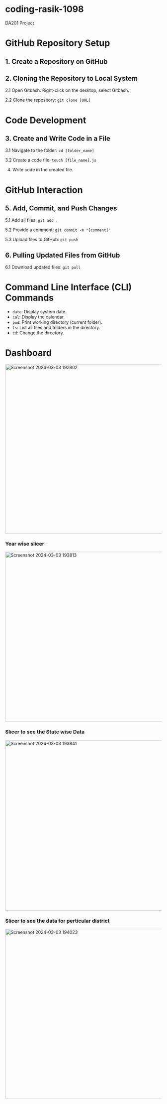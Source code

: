 # coding-rasik-1098
DA201 Project

# GitHub Repository Setup

## 1. Create a Repository on GitHub

## 2. Cloning the Repository to Local System

2.1 Open Gitbash: Right-click on the desktop, select Gitbash.

2.2 Clone the repository: `git clone [URL]`

# Code Development

## 3. Create and Write Code in a File

3.1 Navigate to the folder: `cd [folder_name]`

3.2 Create a code file: `touch [file_name].js`

4. Write code in the created file.

# GitHub Interaction

## 5. Add, Commit, and Push Changes

5.1 Add all files: `git add .`

5.2 Provide a comment: `git commit -m "[comment]"`

5.3 Upload files to GitHub: `git push`

## 6. Pulling Updated Files from GitHub

6.1 Download updated files: `git pull`

# Command Line Interface (CLI) Commands

- `date`: Display system date.
- `cal`: Display the calendar.
- `pwd`: Print working directory (current folder).
- `ls`: List all files and folders in the directory.
- `cd`: Change the directory.
# Dashboard 
<img width="544" alt="Screenshot 2024-03-03 192802" src="https://github.com/kteshubham256/coding-rasik-1098/assets/148578267/db6b3657-3439-483f-bff7-fcf40a30c93d">

### Year wise slicer
<img width="545" alt="Screenshot 2024-03-03 193813" src="https://github.com/kteshubham256/coding-rasik-1098/assets/148578267/c8c85bb9-5ddf-479e-aeb9-c57738b71e88">

### Slicer to see the State wise Data
<img width="547" alt="Screenshot 2024-03-03 193841" src="https://github.com/kteshubham256/coding-rasik-1098/assets/148578267/9683f2a4-74a6-4f81-91f6-c3ae8849df00">

### Slicer to see the data for perticular district
<img width="546" alt="Screenshot 2024-03-03 194023" src="https://github.com/kteshubham256/coding-rasik-1098/assets/148578267/c5569e0f-eb44-485f-9119-b99fbcf07ca2">



  

